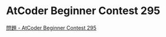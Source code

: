 AtCoder Beginner Contest 295
===

[問題 - AtCoder Beginner Contest 295](https://atcoder.jp/contests/abc295/tasks)

